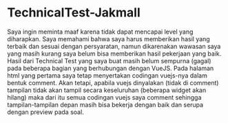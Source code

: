 # TechnicalTest-Jakmall

Saya ingin meminta maaf karena tidak dapat mencapai level yang diharapkan. Saya memahami bahwa saya harus memberikan hasil yang terbaik dan sesuai dengan persyaratan, namun dikarenakan wawasan saya yang masih kurang saya belum bisa memberikan hasil pekerjaan yang baik. Hasil dari Technical Test yang saya buat masih belum sempurna (gagal) pada beberapa bagian yang berhubungan dengan VueJS. Pada halaman html yang pertama saya tetap menyertakan codingan vuejs-nya dalam bentuk comment. Akan tetapi, apabila vuejs dinyalakan (tidak di comment) tampilan tidak akan tampil secara keseluruhan (beberapa widget akan hilang) maka dari itu semua codingan vuejs saya comment sehingga tampilan-tampilan depan masih bisa bekerja dengan baik dan serupa dengan preview pada soal.
